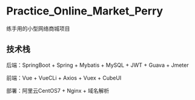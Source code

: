 # Practice_Online_Market_Perry
练手用的小型网络商城项目

## 技术栈
后端：SpringBoot + Spring + Mybatis + MySQL + JWT + Guava + Jmeter  

前端：Vue + VueCLi + Axios + Vuex + CubeUI  

部署：阿里云CentOS7 + Nginx + 域名解析
